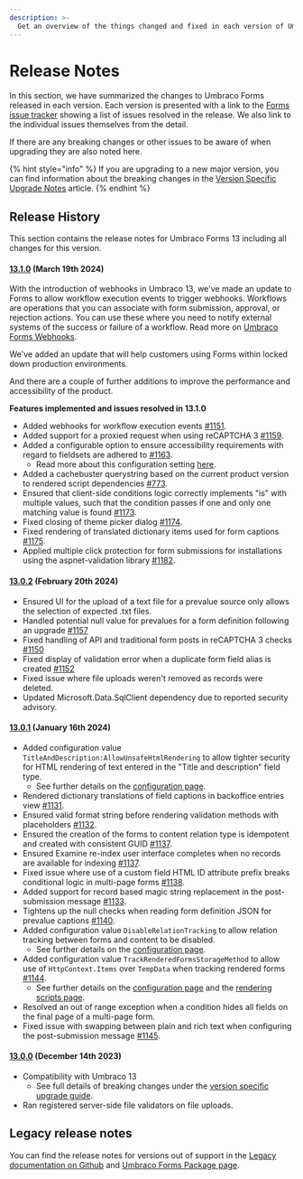 ```yaml
---
description: >-
  Get an overview of the things changed and fixed in each version of Umbraco Forms.
---
```


# Release Notes

In this section, we have summarized the changes to Umbraco Forms released in each version. Each version is presented with a link to the [Forms issue tracker](https://github.com/umbraco/Umbraco.Forms.Issues/issues) showing a list of issues resolved in the release. We also link to the individual issues themselves from the detail.

If there are any breaking changes or other issues to be aware of when upgrading they are also noted here.

{% hint style="info" %}
If you are upgrading to a new major version, you can find information about the breaking changes in the [Version Specific Upgrade Notes](upgrading/version-specific.md) article.
{% endhint %}

## Release History

This section contains the release notes for Umbraco Forms 13 including all changes for this version.

#### [**13.1.0**](https://github.com/umbraco/Umbraco.Forms.Issues/issues?q=is%3Aissue+is%3Aclosed+label%3Arelease%2F13.1.0) **(March 19th 2024)**

With the introduction of webhooks in Umbraco 13, we've made an update to Forms to allow workflow execution events to trigger webhooks. Workflows are operations that you can associate with form submission, approval, or rejection actions. You can use these where you need to notify external systems of the success or failure of a workflow. Read more on [Umbraco Forms Webhooks](./developer/webhooks.md).

We've added an update that will help customers using Forms within locked down production environments.

And there are a couple of further additions to improve the performance and accessibility of the product.

**Features implemented and issues resolved in 13.1.0**

* Added webhooks for workflow execution events [#1151](https://github.com/umbraco/Umbraco.Forms.Issues/issues/1151).
* Added support for a proxied request when using reCAPTCHA 3 [#1159](https://github.com/umbraco/Umbraco.Forms.Issues/issues/1159).
* Added a configurable option to ensure accessibility requirements with regard to fieldsets are adhered to [#1163](https://github.com/umbraco/Umbraco.Forms.Issues/issues/1163).
    * Read more about this configuration setting [here](./developer/configuration/README.md#mandatoryfieldsetlegends).
* Added a cachebuster querystring based on the current product version to rendered script dependencies [#773](https://github.com/umbraco/Umbraco.Forms.Issues/issues/773).
* Ensured that client-side conditions logic correctly implements "is" with multiple values, such that the condition passes if one and only one matching value is found [#1173](https://github.com/umbraco/Umbraco.Forms.Issues/issues/1173).
* Fixed closing of theme picker dialog [#1174](https://github.com/umbraco/Umbraco.Forms.Issues/issues/1174).
* Fixed rendering of translated dictionary items used for form captions [#1175](https://github.com/umbraco/Umbraco.Forms.Issues/issues/1175).
* Applied multiple click protection for form submissions for installations using the aspnet-validation library [#1182](https://github.com/umbraco/Umbraco.Forms.Issues/issues/1182).

#### [**13.0.2**](https://github.com/umbraco/Umbraco.Forms.Issues/issues?q=is%3Aissue+is%3Aclosed+label%3Arelease%2F13.0.2) **(February 20th 2024)**

* Ensured UI for the upload of a text file for a prevalue source only allows the selection of expected .txt files.
* Handled potential null value for prevalues for a form definition following an upgrade [#1157](https://github.com/umbraco/Umbraco.Forms.Issues/issues/1157)
* Fixed handling of API and traditional form posts in reCAPTCHA 3 checks [#1150](https://github.com/umbraco/Umbraco.Forms.Issues/issues/1150)
* Fixed display of validation error when a duplicate form field alias is created [#1152](https://github.com/umbraco/Umbraco.Forms.Issues/issues/1152)
* Fixed issue where file uploads weren't removed as records were deleted.
* Updated Microsoft.Data.SqlClient dependency due to reported security advisory.

#### [**13.0.1**](https://github.com/umbraco/Umbraco.Forms.Issues/issues?q=is%3Aissue+is%3Aclosed+label%3Arelease%2F13.0.1) **(January 16th 2024)**

* Added configuration value `TitleAndDescription:AllowUnsafeHtmlRendering` to allow tighter security for HTML rendering of text entered in the "Title and description" field type.
    * See further details on the [configuration page](./developer/configuration/README.md#AllowUnsafeHtmlRendering).
* Rendered dictionary translations of field captions in backoffice entries view [#1131](https://github.com/umbraco/Umbraco.Forms.Issues/issues/1131).
* Ensured valid format string before rendering validation methods with placeholders [#1132](https://github.com/umbraco/Umbraco.Forms.Issues/issues/1132).
* Ensured the creation of the forms to content relation type is idempotent and created with consistent GUID [#1137](https://github.com/umbraco/Umbraco.Forms.Issues/issues/1137).
* Ensured Examine re-index user interface completes when no records are available for indexing [#1137](https://github.com/umbraco/Umbraco.Forms.Issues/issues/1137).
* Fixed issue where use of a custom field HTML ID attribute prefix breaks conditional logic in multi-page forms [#1138](https://github.com/umbraco/Umbraco.Forms.Issues/issues/1138).
* Added support for record based magic string replacement in the post-submission message [#1133](https://github.com/umbraco/Umbraco.Forms.Issues/issues/1133).
* Tightens up the null checks when reading form definition JSON for prevalue captions [#1140](https://github.com/umbraco/Umbraco.Forms.Issues/issues/1140).
* Added configuration value `DisableRelationTracking` to allow relation tracking between forms and content to be disabled.
    * See further details on the [configuration page](./developer/configuration/README.md#DisableRelationTracking).
* Added configuration value `TrackRenderedFormsStorageMethod` to allow use of `HttpContext.Items` over `TempData` when tracking rendered forms [#1144](https://github.com/umbraco/Umbraco.Forms.Issues/issues/1144).
    * See further details on the [configuration page](./developer/configuration/README.md#TrackRenderedFormsStorageMethod) and the [rendering scripts page](./developer//rendering-scripts.md).
* Resolved an out of range exception when a condition hides all fields on the final page of a multi-page form.
* Fixed issue with swapping between plain and rich text when configuring the post-submission message [#1145](https://github.com/umbraco/Umbraco.Forms.Issues/issues/1145).

#### [**13.0.0**](https://github.com/umbraco/Umbraco.Forms.Issues/issues?q=is%3Aissue+is%3Aclosed+label%3Arelease%2F13.0.0) **(December 14th 2023)**

* Compatibility with Umbraco 13
  * See full details of breaking changes under the [version specific upgrade guide](upgrading/version-specific.md#version-13).
* Ran registered server-side file validators on file uploads.

## Legacy release notes

You can find the release notes for versions out of support in the [Legacy documentation on Github](https://github.com/umbraco/UmbracoDocs/blob/umbraco-eol-versions/11/umbraco-forms/release-notes.md) and [Umbraco Forms Package page](https://our.umbraco.com/packages/developer-tools/umbraco-forms/).
